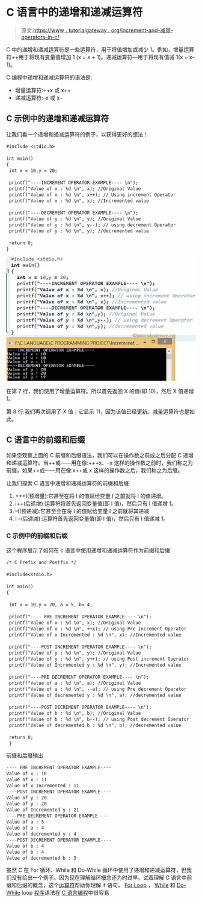 # C 语言中的递增和递减运算符

> 原文:[https://www . tutorialgateway . org/increment-and-减量-operators-in-c/](https://www.tutorialgateway.org/increment-and-decrement-operators-in-c/)

C 中的递增和递减运算符是一些运算符，用于将值增加或减少 1。例如，增量运算符++用于将现有变量值增加 1 (x = x + 1)。递减运算符––用于将现有值减 1(x = x–1)。

C 编程中递增和递减运算符的语法是:

*   增量运算符:++x 或 x++
*   递减运算符:–x 或 x–

## C 示例中的递增和递减运算符

让我们看一个递增和递减运算符的例子，以获得更好的想法！

```
#include <stdio.h> 

int main()
{
 int x = 10,y = 20;

 printf("----INCREMENT OPERATOR EXAMPLE---- \n");
 printf("Value of x : %d \n", x); //Original Value
 printf("Value of x : %d \n", x++); // Using increment Operator
 printf("Value of x : %d \n", x); //Incremented value

 printf("----DECREMENT OPERATOR EXAMPLE---- \n");
 printf("Value of y : %d \n", y); //Original Value
 printf("Value of y : %d \n", y--); // using decrement Operator
 printf("Value of y : %d \n", y); //decremented value

 return 0;
}
```

![Increment and decrement operators in c](img/d9ae1aebb1d20e6aabf9f5d58fee5f6d.png)

在第 7 行，我们使用了增量运算符。所以首先返回 X 的值(即 10)，然后 X 值递增 1。

第 8 行:我们再次调用了 X 值；它显示 11，因为该值已经更新。减量运算符也是如此。

## C 语言中的前缀和后缀

如果您观察上面的 C 前缀和后缀语法，我们可以在操作数之前或之后分配 C 递增和递减运算符。当++或——用在像:+++x、–x 这样的操作数之前时，我们称之为前缀，如果++或——用在像:x++或 x 这样的操作数之后，我们称之为后缀。

让我们探索 C 语言中递增和递减运算符的前缀和后缀

1.  +++I(预增量):它甚至在将 I 的值赋给变量 I 之前就将 I 的值递增。
2.  i++(后递增):运算符将首先返回变量值(即 I 值)，然后只有 I 值递增 1。
3.  –I(预递减):它甚至会在将 I 的值赋给变量 I 之前就将其递减
4.  I –(后递减):运算符首先返回变量值(即 I 值)，然后只有 I 值递减 1。

### C 示例中的前缀和后缀

这个程序展示了如何在 c 语言中使用递增和递减运算符作为前缀和后缀

```
/* C Prefix and Postfix */

#include<stdio.h> 

int main()
{

 int x = 10,y = 20, a = 5, b= 4;

 printf("---- PRE INCREMENT OPERATOR EXAMPLE---- \n");
 printf("Value of x : %d \n", x); //Original Value
 printf("Value of x : %d \n", ++x); // using Pre increment Operator
 printf("Value of x Incremented : %d \n", x); //Incremented value

 printf("----POST INCREMENT OPERATOR EXAMPLE---- \n");
 printf("Value of y : %d \n", y); //Original Value
 printf("Value of y : %d \n", y++); // using Post increment Operator
 printf("Value of Incremented y : %d \n", y); //Incremented value

 printf("----PRE DECREMENT OPERATOR EXAMPLE---- \n");
 printf("Value of a : %d \n", a); //Original Value
 printf("Value of a : %d \n", --a); // using Pre decrement Operator
 printf("Value of decremented y : %d \n", a); //decremented value

 printf("----POST DECREMENT OPERATOR EXAMPLE---- \n");
 printf("Value of b : %d \n", b); //Original Value
 printf("Value of b : %d \n", b--); // using Post decrement Operator
 printf("Value of decremented b : %d \n", b); //decremented value

 return 0;
 }
```

前缀和后缀输出

```
---- PRE INCREMENT OPERATOR EXAMPLE---- 
Value of x : 10 
Value of x : 11 
Value of x Incremented : 11 
----POST INCREMENT OPERATOR EXAMPLE---- 
Value of y : 20 
Value of y : 20 
Value of Incremented y : 21 
----PRE DECREMENT OPERATOR EXAMPLE---- 
Value of a : 5 
Value of a : 4 
Value of decremented y : 4 
----POST DECREMENT OPERATOR EXAMPLE---- 
Value of b : 4 
Value of b : 4 
Value of decremented b : 3 
```

虽然 C 在 For 循环、While 和 Do-While 循环中使用了递增和递减运算符，但我们没有给出一个例子。因为现在理解循环概念还为时过早。试着理解 C 语言中前缀和后缀的概念，这个[运算符](https://www.tutorialgateway.org/c-programming-operators/)帮助你理解 if 语句， [For Loop](https://www.tutorialgateway.org/for-loop-in-c-programming/) ， [While](https://www.tutorialgateway.org/while-loop-in-c/) 和 [Do-While](https://www.tutorialgateway.org/do-while-loop-in-c/) loop [程序](https://www.tutorialgateway.org/c-programming-examples/)语法在 [C 语言编程](https://www.tutorialgateway.org/c-programming/)中很容易